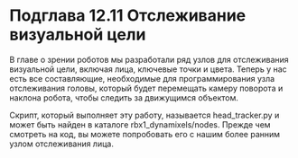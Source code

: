 # Подглава 12.11 Отслеживание визуальной цели

В главе о зрении роботов мы разработали ряд узлов для отслеживания визуальной цели, включая лица, ключевые точки и цвета. Теперь у нас есть все составляющие, необходимые для программирования узла отслеживания головы, который будет перемещать камеру поворота и наклона робота, чтобы следить за движущимся объектом.

Скрипт, который выполняет эту работу, называется head\_tracker.py и может быть найден в каталоге rbx1\_dynamixels/nodes. Прежде чем смотреть на код, вы можете попробовать его с нашим более ранним узлом отслеживания лица.

